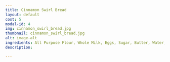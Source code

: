 ```yaml
---
title: Cinnamon Swirl Bread
layout: default
cost: 5
modal-id: 4
img: cinnamon_swirl_bread.jpg
thumbnail: cinnamon_swirl_bread.jpg
alt: image-alt
ingredients: All Purpose Flour, Whole Milk, Eggs, Sugar, Butter, Water, Yeast, Cinnamon, Salt
description:

---
```

<!-- Whole Wheat Bread
White Bread
Sourdough Bread
Cinnamon Swirl Bread
Apple Sweet Bread
Almond Poppy Seed Sweet Bread
Banana Bread
Carrot Cake Sweet Bread
Chocolate Marble Sweet Bread
Chocolate Sweet Bread
Lemon Sweet Bread
Orange Sweet Bread
Pineapple Coconut Sweet Bread
Pumpkin Chocolate Chip Bread
Vanilla Sweet Bread
Cinnamon Rolls -->
